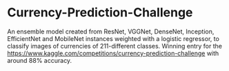 # Currency-Prediction-Challenge
An ensemble model created from ResNet, VGGNet, DenseNet, Inception, EfficientNet and MobileNet instances weighted with a logistic regressor, to classify images of currencies of 211-different classes. Winning entry for the https://www.kaggle.com/competitions/currency-prediction-challenge with around 88% accuracy. 
